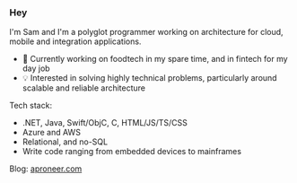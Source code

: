 ### Hey
I'm Sam and I'm a polyglot programmer working on architecture for cloud, mobile and integration applications.

- 🔭 Currently working on foodtech in my spare time, and in fintech for my day job
- 💡 Interested in solving highly technical problems, particularly around scalable and reliable architecture

Tech stack:
* .NET, Java, Swift/ObjC, C, HTML/JS/TS/CSS
* Azure and AWS
* Relational, and no-SQL
* Write code ranging from embedded devices to mainframes

Blog:
[aproneer.com](https://aproneer.com)
